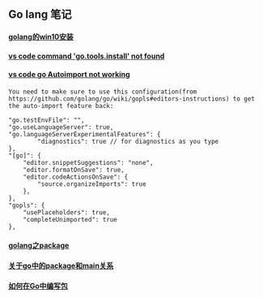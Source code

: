 ## Go lang 笔记

#### [golang的win10安装](https://www.jianshu.com/p/164d50dd7c8f)

#### [vs code command 'go.tools.install' not found](https://stackoverflow.com/questions/59806254/command-go-tools-install-not-found)

#### [vs code go Autoimport not working](https://github.com/microsoft/vscode-go/issues/2473)
```
You need to make sure to use this configuration(from https://github.com/golang/go/wiki/gopls#editors-instructions) to get the auto-import feature back:

"go.testEnvFile": "",
"go.useLanguageServer": true,
"go.languageServerExperimentalFeatures": {
        "diagnostics": true // for diagnostics as you type
},
"[go]": {
    "editor.snippetSuggestions": "none",
    "editor.formatOnSave": true,
    "editor.codeActionsOnSave": {
        "source.organizeImports": true
    },
},
"gopls": {
    "usePlaceholders": true,
    "completeUnimported": true
},  
```
#### [golang之package](https://www.ctolib.com/topics-4852.html())

#### [关于go中的package和main关系](https://blog.csdn.net/xinbaobaoer/article/details/76991182)

#### [如何在Go中编写包](https://www.howtoing.com/how-to-write-packages-in-go)